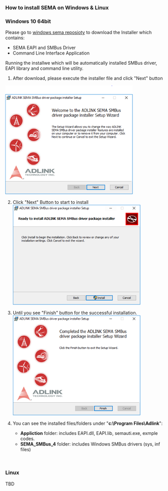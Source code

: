 ### How to install SEMA on Windows & Linux

### Windows 10 64bit

Please go to [windows sema reposioty]()  to download the Installer which contains:

* SEMA EAPI and SMBus Driver
* Command Line Interface Application



Running the installwe which will be automatically installed SMBus driver, EAPI library and command line utility.

1. After download, please execute the installer file and click "Next" button

  ![Capture1-1581922088881](HowToInstall.assets/Capture1-1581922088881-1581922238448.PNG)


2. Click "Next" Button to start to install
![Capture3](HowToInstall.assets/Capture3-1581922171230.PNG)

3. Until you see "Finish" button for the successful installation.
![Capture4](HowToInstall.assets/Capture4-1581922246725.PNG)

4. You can see the installed files/folders under "**c:\Program Files\Adlink**":
   * **Appliction** folder: includes EAPI.dll, EAPI.lib, semauti.exe, exmple codes.
   * **SEMA_SMBus_4** folder: includes Windows SMBus drivers (sys, inf files)

<br />

### Linux
  TBD
